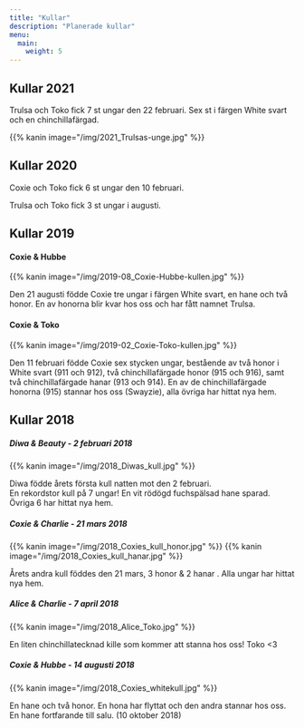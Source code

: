 ```yaml
---
title: "Kullar"
description: "Planerade kullar"
menu:
  main:
    weight: 5
---
```


## Kullar 2021

Trulsa och Toko fick 7 st ungar den 22 februari.
Sex st i färgen White svart och en chinchillafärgad.

{{% kanin image="/img/2021_Trulsas-unge.jpg" %}}


## Kullar 2020

Coxie och Toko fick 6 st ungar den 10 februari.

Trulsa och Toko fick 3 st ungar i augusti.


## Kullar 2019

#### Coxie & Hubbe

{{% kanin image="/img/2019-08_Coxie-Hubbe-kullen.jpg" %}}

Den 21 augusti födde Coxie tre ungar i färgen White svart, en hane och två honor. En av honorna blir kvar hos oss och har fått namnet Trulsa.


#### Coxie & Toko

{{% kanin image="/img/2019-02_Coxie-Toko-kullen.jpg" %}}

Den 11 februari födde Coxie sex stycken ungar, bestående av två honor i White svart (911 och 912), två chinchillafärgade honor (915 och 916), samt
två chinchillafärgade hanar (913 och 914). En av de chinchillafärgade honorna (915) stannar hos oss (Swayzie), alla övriga har hittat nya hem.


## Kullar 2018

##### Diwa & Beauty - 2 februari 2018

{{% kanin image="/img/2018_Diwas_kull.jpg" %}}

Diwa födde årets första kull natten mot den 2 februari.   
En rekordstor kull på 7 ungar! En vit rödögd fuchspälsad hane sparad. Övriga 6 har hittat nya hem.

##### Coxie & Charlie - 21 mars 2018

{{% kanin image="/img/2018_Coxies_kull_honor.jpg" %}}  {{% kanin image="/img/2018_Coxies_kull_hanar.jpg" %}}

Årets andra kull föddes den 21 mars, 3 honor & 2 hanar . Alla ungar har hittat nya hem.

##### Alice & Charlie - 7 april 2018

{{% kanin image="/img/2018_Alice_Toko.jpg" %}}  

En liten chinchillatecknad kille som kommer att stanna hos oss! Toko <3

##### Coxie & Hubbe - 14 augusti 2018

{{% kanin image="/img/2018_Coxies_whitekull.jpg" %}}

En hane och två honor. En hona har flyttat och den andra stannar hos oss. En hane fortfarande till salu. (10 oktober 2018)
